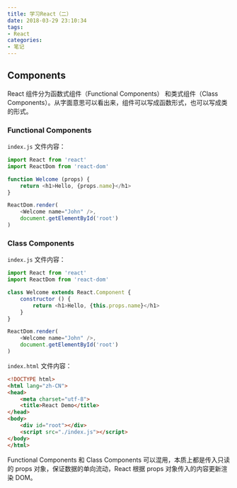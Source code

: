```yaml
---
title: 学习React（二）
date: 2018-03-29 23:10:34
tags:
- React
categories:
- 笔记
---
```


## Components

React 组件分为函数式组件（Functional Components） 和类式组件（Class Components）。从字面意思可以看出来，组件可以写成函数形式，也可以写成类的形式。

<!-- more -->

### Functional Components

`index.js` 文件内容：

```javascript
import React from 'react'
import ReactDom from 'react-dom'

function Welcome (props) {
    return <h1>Hello, {props.name}</h1>
}

ReactDom.render(
    <Welcome name="John" />,
    document.getElementById('root')
)
```

### Class Components

`index.js` 文件内容：

```javascript
import React from 'react'
import ReactDom from 'react-dom'

class Welcome extends React.Component {
    constructor () {
        return <h1>Hello, {this.props.name}</h1>
    }
}

ReactDom.render(
    <Welcome name="John" />,
    document.getElementById('root')
)
```

`index.html` 文件内容：

```html
<!DOCTYPE html>
<html lang="zh-CN">
<head>
    <meta charset="utf-8">
    <title>React Demo</title>
</head>
<body>
    <div id="root"></div>
    <script src="./index.js"></script>
</body>
</html>
```

Functional Components 和 Class Components 可以混用，本质上都是传入只读的 props 对象，保证数据的单向流动，React 根据 props 对象传入的内容更新渲染 DOM。

